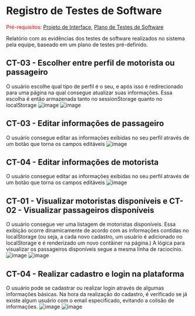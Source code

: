 # Registro de Testes de Software

<span style="color:red">Pré-requisitos: <a href="3-Projeto de Interface.md"> Projeto de Interface</a></span>, <a href="8-Plano de Testes de Software.md"> Plano de Testes de Software</a>

Relatório com as evidências dos testes de software realizados no sistema pela equipe, baseado em um plano de testes pré-definido.

## CT-03 - Escolher entre perfil de motorista ou passageiro
O usuário escolhe qual tipo de perfil é o seu, e após isso é redirecionado para uma página na qual consegue atualizar suas informações.
Essa escolha é então armazenada tanto no sessionStorage quanto no localStorage
![image](https://user-images.githubusercontent.com/103083123/173204305-c5d07d9b-eb1e-46cc-8515-05e7163ec31b.png)
![image](https://user-images.githubusercontent.com/103083123/173204366-1297dec0-6ede-4f67-afb4-b9893b6e56e5.png)

## CT-03 - Editar informações de passageiro
O usuário consegue editar as informações exibidas no seu perfil através de um botão que torna os campos editáveis
![image](https://user-images.githubusercontent.com/103083123/173204406-167dc956-a58a-4dd0-acc7-d1a903443f75.png)

## CT-04 - Editar informações de motorista
O usuário consegue editar as informações exibidas no seu perfil através de um botão que torna os campos editáveis
![image](https://user-images.githubusercontent.com/103083123/173204722-c1fa463f-5dfc-4ff2-b03d-9ed0821ac817.png)


## CT-01 - Visualizar motoristas disponíveis e CT-02 - Visualizar passageiros disponíveis
O usuário consegue ver uma listagem de motoristas disponíveis. Essa exibição ocorre dinamicamente de acordo com as informações contidas no localStorage (ou seja, a cada novo cadastro, um usuário é adicionado no localStorage e é renderizado um novo contâiner na página.)
A lógica para visualizar os passageiros disponíveis segue a mesma linha de raciocínio.
![image](https://user-images.githubusercontent.com/103083123/173204610-fb7bbf56-8d7c-4f8a-8a05-086446fb1c44.png)
![image](https://user-images.githubusercontent.com/103083123/173204631-fffd690e-5597-42c1-8adb-2d5620c63193.png)

## CT-04 - Realizar cadastro e login na plataforma
O usuário pode se cadastrar ou realizar login através de algumas informações básicas. Na hora da realização do cadastro, é verificado se já existe algum usuário com o email especificado, evitando a colisão de informações.
![image](https://user-images.githubusercontent.com/103083123/173204677-ac34a8c0-d313-4bce-a6b7-7f0260c7c239.png)
![image](https://user-images.githubusercontent.com/103083123/173204689-44a5c103-e03a-4a3b-9436-25547b750aea.png)
